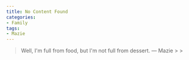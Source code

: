 ```yaml
---
title: No Content Found
categories:
- Family
tags:
- Mazie
---
```


<blockquote>Well, I'm full from food, but I'm not full from dessert.
— Mazie
> 
> </blockquote>
